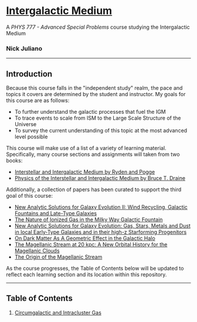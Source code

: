 # <u>Intergalactic Medium</u>

 A *PHYS 777 - Advanced Special Problems* course studying the Intergalactic Medium
### Nick Juliano
___

## Introduction


Because this course falls in the "independent study" realm, the pace and topics it covers are determined by the student 
and instructor. My goals for this course are as follows: 

- To further understand the galactic processes that fuel the IGM
- To trace events to scale from ISM to the Large Scale Structure of the Universe
- To survey the current understanding of this topic at the most advanced level possible

This course will make use of a list of a variety of learning material. Specifically, many course sections and
assignments will taken from two books:

- [Interstellar and Intergalactic Medium by Ryden and Pogge](https://github.com/CambridgeUniversityPress/Interstellar-and-Intergalactic-Medium)
- [Physics of the Interstellar and Intergalactic Medium by Bruce T. Draine](https://www.amazon.com/Physics-Interstellar-Intergalactic-Medium-Draine-ebook/dp/B004MYFLCM)

Additionally, a collection of papers has been curated to support the third goal of this course:

- [New Analytic Solutions for Galaxy Evolution II: Wind Recycling, Galactic Fountains and Late-Type Galaxies](https://arxiv.org/abs/2006.01643)
- [The Nature of Ionized Gas in the Milky Way Galactic Fountain](https://arxiv.org/abs/1904.11014)
- [New Analytic Solutions for Galaxy Evolution: Gas, Stars, Metals and Dust in local Early-Type Galaxies and in their high-z Starforming Progenitors](https://arxiv.org/abs/1906.07458)
- [On Dark Matter As A Geometric Effect in the Galactic Halo](https://arxiv.org/abs/2109.09466)
- [The Magellanic Stream at 20 kpc: A New Orbital History for the Magellanic Clouds](https://arxiv.org/abs/2110.11355)
- [The Origin of the Magellanic Stream](https://arxiv.org/abs/astro-ph/9401008)

As the course progresses, the Table of Contents below will be updated to reflect each learning section and its location 
within this repository.
___
## Table of Contents

1) [Circumgalactic and Intracluster Gas](/Chapter8/RydenPoggeCH8.ipynb)